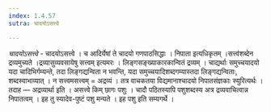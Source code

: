 ```yaml
---
index: 1.4.57
sutra: चादयोऽसत्त्वे

---
```

_चादयोऽसत्त्वे_ - चादयोऽसत्त्वे । च आदिर्येषां ते चादयो गणपाठसिद्धाः । निपाता इत्यधिकृतम् ।सत्त्व॑शब्देन द्रव्यमुच्यते ।द्रव्यासुव्यवसायेषु सत्त्वम् इत्यमरः । लिङ्गसङ्ख्याकारकान्वितं द्रव्यम् । चाद्यर्थाः समुच्चयादयो यदा चादिभिर्गम्यन्ते, तदा लिङ्गद्यन्विता न भवन्ति, यदा समुच्चयादिशब्दगम्यास्तदा लिङ्गद्यन्विताः, शब्दस्वाभाव्यात् । न सत्त्वमसत्त्वम् = अद्रव्यं । तत्र वाचकतया विद्यमानाश्चादयो निपातसंज्ञकाः स्युरित्यर्थः । तदाह — अद्रव्यार्था इति । असत्त्वे किम्  छागः पशुः । चादौ पठितस्यापि पशुशब्दस्य अत्र द्रव्यवाचित्वान्न निपातत्वम् । इह तु स्यादेव-पुष्टं पशु मन्यते । इह पशु इति सम्यगर्थे ।